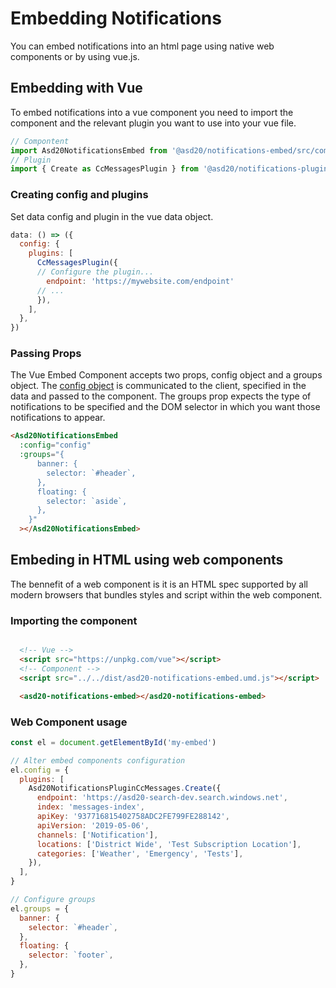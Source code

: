 # Embedding Notifications

You can embed notifications into an html page using native web components or by using vue.js.

## Embedding with Vue

To embed notifications into a vue component you need to import the component  and the relevant plugin you want to use into your vue file.

```js
// Compontent
import Asd20NotificationsEmbed from '@asd20/notifications-embed/src/components/Asd20NotificationsEmbed'
// Plugin
import { Create as CcMessagesPlugin } from '@asd20/notifications-plugin-cc-messages'

```

### Creating config and plugins
Set data config and plugin in the vue data object.

```js
data: () => ({
  config: {
    plugins: [
      CcMessagesPlugin({
      // Configure the plugin...
        endpoint: 'https://mywebsite.com/endpoint'
      // ...
      }),
    ],
  },
})
```

### Passing Props

The Vue Embed Component accepts two props, config object and a groups object. The [config object]('../client') is communicated to the client, specified in the data and passed to the component. The groups prop expects the type of notifications to be specified and the DOM selector in which you want those notifications to appear.

```html
<Asd20NotificationsEmbed
  :config="config"
  :groups="{
      banner: {
        selector: `#header`,
      },
      floating: {
        selector: `aside`,
      },
    }"
  ></Asd20NotificationsEmbed>

```

## Embeding in HTML using web components

The bennefit of a web component is it is an HTML spec supported by all modern browsers that bundles styles and script within the web component.

### Importing the component

```html

  <!-- Vue -->
  <script src="https://unpkg.com/vue"></script>
  <!-- Component -->
  <script src="../../dist/asd20-notifications-embed.umd.js"></script>

  <asd20-notifications-embed></asd20-notifications-embed>

```

### Web Component usage

```js
const el = document.getElementById('my-embed')

// Alter embed components configuration
el.config = {
  plugins: [
    Asd20NotificationsPluginCcMessages.Create({
      endpoint: 'https://asd20-search-dev.search.windows.net',
      index: 'messages-index',
      apiKey: '937716815402758ADC2FE799FE288142',
      apiVersion: '2019-05-06',
      channels: ['Notification'],
      locations: ['District Wide', 'Test Subscription Location'],
      categories: ['Weather', 'Emergency', 'Tests'],
    }),
  ],
}

// Configure groups
el.groups = {
  banner: {
    selector: `#header`,
  },
  floating: {
    selector: `footer`,
  },
}
```
